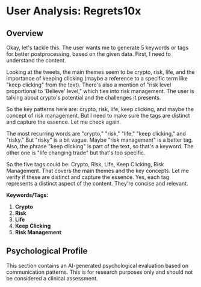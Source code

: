 # User Analysis: Regrets10x

## Overview

<think>
Okay, let's tackle this. The user wants me to generate 5 keywords or tags for better postprocessing, based on the given data. First, I need to understand the content.

Looking at the tweets, the main themes seem to be crypto, risk, life, and the importance of keeping clicking (maybe a reference to a specific term like "keep clicking" from the text). There's also a mention of "risk level proportional to 'Believe' level," which ties into risk management. The user is talking about crypto's potential and the challenges it presents.

So the key patterns here are: crypto, risk, life, keep clicking, and maybe the concept of risk management. But I need to make sure the tags are distinct and capture the essence. Let me check again.

The most recurring words are "crypto," "risk," "life," "keep clicking," and "risky." But "risky" is a bit vague. Maybe "risk management" is a better tag. Also, the phrase "keep clicking" is part of the text, so that's a keyword. The other one is "life changing trade" but that's too specific. 

So the five tags could be: Crypto, Risk, Life, Keep Clicking, Risk Management. That covers the main themes and the key concepts. Let me verify if these are distinct and capture the essence. Yes, each tag represents a distinct aspect of the content. They're concise and relevant.
</think>

**Keywords/Tags:**  
1. **Crypto**  
2. **Risk**  
3. **Life**  
4. **Keep Clicking**  
5. **Risk Management**

## Psychological Profile

This section contains an AI-generated psychological evaluation based on communication patterns. This is for research purposes only and should not be considered a clinical assessment.